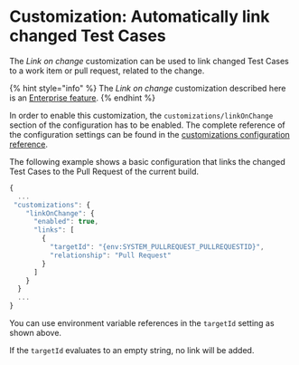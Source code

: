 # Customization: Automatically link changed Test Cases

The _Link on change_  customization can be used to link changed Test Cases to a work item or pull request, related to the change.

{% hint style="info" %}
The _Link on change_ customization described here is an [Enterprise feature](../../licensing.md).
{% endhint %}

In order to enable this customization, the `customizations/linkOnChange` section of the configuration has to be enabled. The complete reference of the configuration settings can be found in the [customizations configuration reference](../../reference/configuration/configuration-customizations.md#linkonchange).

The following example shows a basic configuration that links the changed Test Cases to the Pull Request of the current build.

```javascript
{
  ...
 "customizations": {
    "linkOnChange": {
      "enabled": true,
      "links": [
        {
          "targetId": "{env:SYSTEM_PULLREQUEST_PULLREQUESTID}",
          "relationship": "Pull Request"
        }
      ]
    }
  }
  ...
}
```

You can use environment variable references in the `targetId` setting as shown above. 

If the `targetId` evaluates to an empty string, no link will be added.

